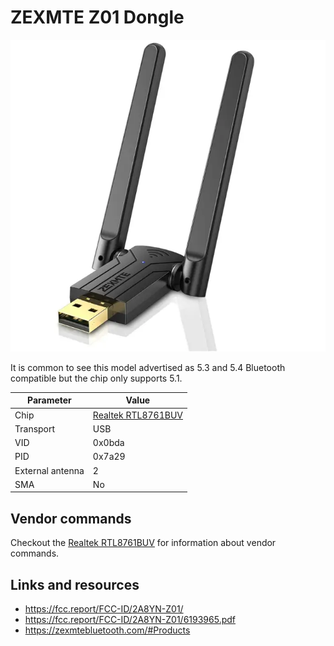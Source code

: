 # ZEXMTE Z01 Dongle

![ZEXMTE Z01](ZEXMTE_Z01.webp)

It is common to see this model advertised as 5.3 and 5.4 Bluetooth compatible but the chip only supports 5.1.

| Parameter        | Value                                            |
| ---------------- | ------------------------------------------------ |
| Chip             | [Realtek RTL8761BUV](Chip_Realtek_RTL8761BUV.md) |
| Transport        | USB                                              |
| VID              | 0x0bda                                           |
| PID              | 0x7a29                                           |
| External antenna | 2                                                |
| SMA              | No                                               |

## Vendor commands

Checkout the [Realtek RTL8761BUV](Chip_Realtek_RTL8761BUV.md) for information about vendor commands.

## Links and resources

- <https://fcc.report/FCC-ID/2A8YN-Z01/>
- <https://fcc.report/FCC-ID/2A8YN-Z01/6193965.pdf>
- <https://zexmtebluetooth.com/#Products>
